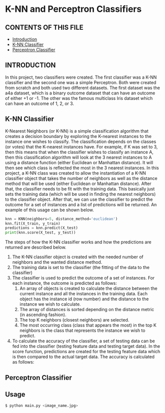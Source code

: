 # K-NN and Perceptron Classifiers

CONTENTS OF THIS FILE
---------------------

 * [Introduction](#intro)
 * [K-NN Classifier](#knn)
 * [Perceptron Classifier](#perceptron)

INTRODUCTION<a name="intro"></a> 
------------
In this project, two classifiers were created. The first classifier was a K-NN classifier and the second one was a simple Perceptron.
Both were created from scratch and both used two different datasets.
The first dataset was the a4a dataset, which is a binary outcome dataset that can have an outcome of either +1 or -1.
The other was the famous multiclass Iris dataset which can have an outcome of 1, 2, or 3.


K-NN Classifier<a name="knn"></a>    
------------
K-Nearest Neighbors (or K-NN) is a simple classification algorithm that creates a decision boundary by exploring the K-nearest instances to the instance one wishes to classify. The classification depends on the classes (or votes) that the K-nearest instances have. For example, if K was set to 3, then this means that when the classifier wishes to classify an instance A, then this classification algorithm will look at the 3 nearest instances to A using a distance function (either Euclidean or Manhattan distance). It will then see which class is reflected the most in the 3 nearest instances.
In this project, a K-NN class was created to allow the instantiation of a K-NN classifier object that takes the number of neighbors as well as the distance method that will be used (either Euclidean or Manhattan distance). After that, the classifier needs to be fit with the training data. This basically just sets the training data (which will be used in finding the nearest neighbors) to the classifier object. After that, we can use the classifier to predict the outcome for a set of instances and a list of predictions will be returned. An example of this usage can be shown below.

```python
knn = KNN(neighbors=5, distance_method='euclidean')
knn.fit(X_train, y_train)
predictions = knn.predict(X_test)
print(knn.score(X_test, y_test))
```

The steps of how the K-NN classifier works and how the predictions are returned are described below.
1.	The K-NN classifier object is created with the needed number of neighbors and the wanted distance method.
2.	The training data is set to the classifier (the fitting of the data to the classifier)
3.	The classifier is used to predict the outcome of a set of instances. For each instance, the outcome is predicted as follows:
    1. An array of objects is created to calculate the distance between the current instance and all the instances in the training data. Each object has the instance id (row number) and the distance to the instance we wish to calculate.
    2. The array of distances is sorted depending on the distance metric (in ascending fashion).
    3. The top K neighbors (closest neighbors) are selected.
    4. The most occurring class (class that appears the most) in the top K neighbors is the class that represents the instance we wish to predict.
4.	To calculate the accuracy of the classifier, a set of testing data can be fed into the classifier (testing feature data and testing target data). In the score function, predictions are created for the testing feature data which is then compared to the actual target data. The accuracy is calculated as follows:


Perceptron Classifier<a name="perceptron"></a>  
------------


Usage
------------

```sh
$ python main.py <image_name.jpg>
```

